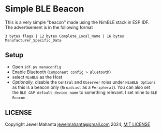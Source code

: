 # Simple BLE Beacon

This is a very simple "beacon" made using the NimBLE stack in ESP IDF. The advertisement is in the following format

`3 bytes flags | 12 bytes Complete_Local_Name | 16 bytes Manufacturer_Specific_Data`

## Setup

- Open `idf.py menuconfig`
- Enable Bluetooth (`Component config > Bluetooth`)
- select `NimBLE` as the Host
- _Optionally_, disable the `Central` and `Observer` roles under `NimBLE Options` as this is a beacon only (`Broadcast` as a `Peripheral`). You can also set the `BLE GAP default device name` to something relevant. I set mine to `BLE Beacon`.

## LICENSE

Copyright Jewel Mahanta <jewelmahanta@gmail.com> 2024, [MIT LICENSE](/LICENSE)
